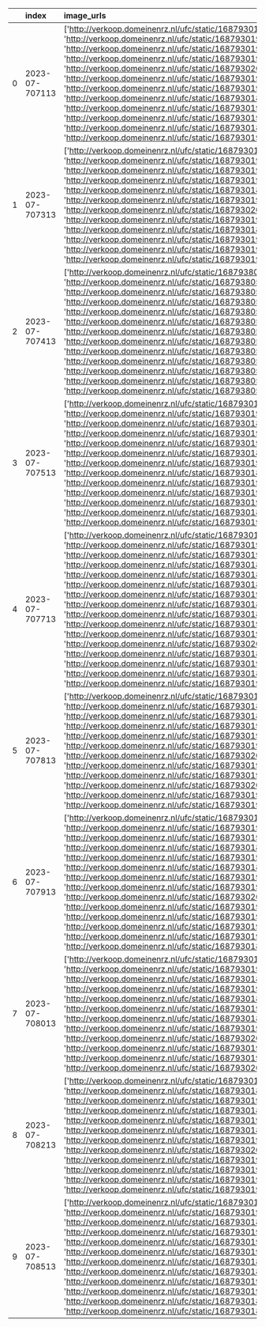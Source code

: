 |    | index          | image_urls                                                                                                                                                                                                                                                                                                                                                                                                                                                                                                                                                                                                                                                                                                                                                                                                                                                                                                                                                                                                                                                                                                                                                                                                                                                                                                                                                                                                                                                                                                                                                                                                                                                                                                                                                                                                                                                                                                                                                                                                                                                                                                                                       | brand      | model          | model_specification   | color   | age                | body_type    | convertible   |   number_of_doors |   length |   height |   width |   wheelbase | foreign_registration   | registration_number   | taxi   |
|---:|:---------------|:-------------------------------------------------------------------------------------------------------------------------------------------------------------------------------------------------------------------------------------------------------------------------------------------------------------------------------------------------------------------------------------------------------------------------------------------------------------------------------------------------------------------------------------------------------------------------------------------------------------------------------------------------------------------------------------------------------------------------------------------------------------------------------------------------------------------------------------------------------------------------------------------------------------------------------------------------------------------------------------------------------------------------------------------------------------------------------------------------------------------------------------------------------------------------------------------------------------------------------------------------------------------------------------------------------------------------------------------------------------------------------------------------------------------------------------------------------------------------------------------------------------------------------------------------------------------------------------------------------------------------------------------------------------------------------------------------------------------------------------------------------------------------------------------------------------------------------------------------------------------------------------------------------------------------------------------------------------------------------------------------------------------------------------------------------------------------------------------------------------------------------------------------|:-----------|:---------------|:----------------------|:--------|:-------------------|:-------------|:--------------|------------------:|---------:|---------:|--------:|------------:|:-----------------------|:----------------------|:-------|
|  0 | 2023-07-707113 | ['http://verkoop.domeinenrz.nl/ufc/static/1687930197/thumb/domeinenrz_sites/c2cf1ee60e28d5c9ad4eac476f6e1e5b/1024/768/image.jpg', 'http://verkoop.domeinenrz.nl/ufc/static/1687930199/thumb/domeinenrz_sites/e41faae2c55d9d728586b6348284ac5a/1024/768/image.jpg', 'http://verkoop.domeinenrz.nl/ufc/static/1687930194/thumb/domeinenrz_sites/95082e9962bda3d5c620899ac459d4fb/1024/768/image.jpg', 'http://verkoop.domeinenrz.nl/ufc/static/1687930199/thumb/domeinenrz_sites/e18bd993f438f0457233bfbd3367e3bc/1024/768/image.jpg', 'http://verkoop.domeinenrz.nl/ufc/static/1687930201/thumb/domeinenrz_sites/fdc6b9496325b5aaac506e9ec79c432b/1024/768/image.jpg', 'http://verkoop.domeinenrz.nl/ufc/static/1687930199/thumb/domeinenrz_sites/e0eebb5a574c782bed96b422b8aec30f/1024/768/image.jpg', 'http://verkoop.domeinenrz.nl/ufc/static/1687930196/thumb/domeinenrz_sites/b88a081e5ec5faea5c64097cd6ad9519/1024/768/image.jpg', 'http://verkoop.domeinenrz.nl/ufc/static/1687930186/thumb/domeinenrz_sites/104fef99d36a16c51c9644bfb60f3ff8/1024/768/image.jpg', 'http://verkoop.domeinenrz.nl/ufc/static/1687930191/thumb/domeinenrz_sites/57458829a43193c9f664cacb5de52738/1024/768/image.jpg', 'http://verkoop.domeinenrz.nl/ufc/static/1687930197/thumb/domeinenrz_sites/c7e670a38bae09d32f04b542fde02ce8/1024/768/image.jpg', 'http://verkoop.domeinenrz.nl/ufc/static/1687930186/thumb/domeinenrz_sites/146dd5d06144ff783444b1992d49d31c/1024/768/image.jpg', 'http://verkoop.domeinenrz.nl/ufc/static/1687930192/thumb/domeinenrz_sites/66624ff02d3af4a54b8aad7bf2b6240f/1024/768/image.jpg']                                                                                                                                                                                                                                                                                                                                                                                                                                                                                                                                     | MITSUBISHI | colt           | nan                   | ROOD    | 5797 days 00:00:00 | Hatchback    | False         |                 2 |     3820 |     1520 |    1695 |        2500 |                        | 31-XR-BF              | False  |
|  1 | 2023-07-707313 | ['http://verkoop.domeinenrz.nl/ufc/static/1687930187/thumb/domeinenrz_sites/1a33d04326c9011c7fff738b413ee125/1024/768/image.jpg', 'http://verkoop.domeinenrz.nl/ufc/static/1687930199/thumb/domeinenrz_sites/e7f172386c6be01edf2f20d614e875e1/1024/768/image.jpg', 'http://verkoop.domeinenrz.nl/ufc/static/1687930193/thumb/domeinenrz_sites/84b8adb448330dcd130b1484fb71389d/1024/768/image.jpg', 'http://verkoop.domeinenrz.nl/ufc/static/1687930191/thumb/domeinenrz_sites/5a99bcd75c470530f171ce3b11983d24/1024/768/image.jpg', 'http://verkoop.domeinenrz.nl/ufc/static/1687930189/thumb/domeinenrz_sites/40e148dfd2012afccf4816ada6d0fd28/1024/768/image.jpg', 'http://verkoop.domeinenrz.nl/ufc/static/1687930198/thumb/domeinenrz_sites/cf44a224ece72a0058ce21e078f84894/1024/768/image.jpg', 'http://verkoop.domeinenrz.nl/ufc/static/1687930200/thumb/domeinenrz_sites/f561eedd49d658b31bf590abbe865e3f/1024/768/image.jpg', 'http://verkoop.domeinenrz.nl/ufc/static/1687930195/thumb/domeinenrz_sites/a31ea4e1539ed40e77e0f043777bcc7c/1024/768/image.jpg', 'http://verkoop.domeinenrz.nl/ufc/static/1687930188/thumb/domeinenrz_sites/2e3877fa69ecc7c577d99a7e12d9d65c/1024/768/image.jpg', 'http://verkoop.domeinenrz.nl/ufc/static/1687930199/thumb/domeinenrz_sites/e1ec4c554bf19442615fc7c2c6f1f503/1024/768/image.jpg', 'http://verkoop.domeinenrz.nl/ufc/static/1687930191/thumb/domeinenrz_sites/5b52be2d64cf11647abaf5c734f812f2/1024/768/image.jpg', 'http://verkoop.domeinenrz.nl/ufc/static/1687930193/thumb/domeinenrz_sites/7c71f570bb75d4466a61827fb4a0e8c5/1024/768/image.jpg']                                                                                                                                                                                                                                                                                                                                                                                                                                                                                                                                     | VOLKSWAGEN | polo           | nan                   | BLAUW   | 4474 days 00:00:00 | Hatchback    | False         |               nan |     4064 |     1500 |    1682 |        2460 |                        | 38-PTF-8              | False  |
|  2 | 2023-07-707413 | ['http://verkoop.domeinenrz.nl/ufc/static/1687938054/thumb/domeinenrz_sites/e169562df2bce70c87cb74dfc3ece3d3/1024/768/image.jpg', 'http://verkoop.domeinenrz.nl/ufc/static/1687938054/thumb/domeinenrz_sites/f0a8ff9d159eba36e6e6bdbe5e17a1da/1024/768/image.jpg', 'http://verkoop.domeinenrz.nl/ufc/static/1687938054/thumb/domeinenrz_sites/f35fadbef65af4e8eb1c5090f00cadce/1024/768/image.jpg', 'http://verkoop.domeinenrz.nl/ufc/static/1687938054/thumb/domeinenrz_sites/e048ba432352bdd5473c2ed6cba83576/1024/768/image.jpg', 'http://verkoop.domeinenrz.nl/ufc/static/1687938054/thumb/domeinenrz_sites/6e1cd06941de78cadd6eeb9b102114da/1024/768/image.jpg', 'http://verkoop.domeinenrz.nl/ufc/static/1687938054/thumb/domeinenrz_sites/8b9d316948ad645fd191ce46022698ff/1024/768/image.jpg', 'http://verkoop.domeinenrz.nl/ufc/static/1687938054/thumb/domeinenrz_sites/70f26fac38cfed99b501942c746578e5/1024/768/image.jpg', 'http://verkoop.domeinenrz.nl/ufc/static/1687938054/thumb/domeinenrz_sites/22e03514b4525d5c47381b646d57d8ff/1024/768/image.jpg', 'http://verkoop.domeinenrz.nl/ufc/static/1687938054/thumb/domeinenrz_sites/4c2486ce8f8bb03d5f1a766204159dab/1024/768/image.jpg', 'http://verkoop.domeinenrz.nl/ufc/static/1687938054/thumb/domeinenrz_sites/92d9e9ddcebd8cb07dfeac8b036a7359/1024/768/image.jpg', 'http://verkoop.domeinenrz.nl/ufc/static/1687938054/thumb/domeinenrz_sites/ccfd35b7ba8db5702779d86158eb1408/1024/768/image.jpg', 'http://verkoop.domeinenrz.nl/ufc/static/1687938054/thumb/domeinenrz_sites/422170d56ddec8c0384548d3d7f4b32b/1024/768/image.jpg', 'http://verkoop.domeinenrz.nl/ufc/static/1687938054/thumb/domeinenrz_sites/e6177f7630824ffaae47791ff5d1c216/1024/768/image.jpg']                                                                                                                                                                                                                                                                                                                                                                                                    | VOLKSWAGEN | polo           | nan                   | ZWART   | 4742 days 00:00:00 | Hatchback    | False         |               nan |     4064 |     1500 |    1682 |        2460 |                        | 18-LVP-1              | False  |
|  3 | 2023-07-707513 | ['http://verkoop.domeinenrz.nl/ufc/static/1687930197/thumb/domeinenrz_sites/c41b3769d7cc36244cedc445f74c5ab5/1024/768/image.jpg', 'http://verkoop.domeinenrz.nl/ufc/static/1687930193/thumb/domeinenrz_sites/79f29807864bb44098964069338f3bf1/1024/768/image.jpg', 'http://verkoop.domeinenrz.nl/ufc/static/1687930187/thumb/domeinenrz_sites/1aeecf0b19077b9d2ec4416ec0eefd73/1024/768/image.jpg', 'http://verkoop.domeinenrz.nl/ufc/static/1687930190/thumb/domeinenrz_sites/44a9db8e75520c036e76d77ee54c9cea/1024/768/image.jpg', 'http://verkoop.domeinenrz.nl/ufc/static/1687930199/thumb/domeinenrz_sites/dcc336a5870f1fe610d89893990b420f/1024/768/image.jpg', 'http://verkoop.domeinenrz.nl/ufc/static/1687930189/thumb/domeinenrz_sites/42d1077e12f6d3660f6509e658805f67/1024/768/image.jpg', 'http://verkoop.domeinenrz.nl/ufc/static/1687930197/thumb/domeinenrz_sites/c37203014f24f7e7bd59dcf1b76b0fa0/1024/768/image.jpg', 'http://verkoop.domeinenrz.nl/ufc/static/1687930188/thumb/domeinenrz_sites/31168559ef7c04293790ae29a7b1affd/1024/768/image.jpg', 'http://verkoop.domeinenrz.nl/ufc/static/1687930198/thumb/domeinenrz_sites/d7dae6c43ab95a999f2ce42ef200d0a7/1024/768/image.jpg', 'http://verkoop.domeinenrz.nl/ufc/static/1687930198/thumb/domeinenrz_sites/da9798e7733860c62f1a98bfc63a663e/1024/768/image.jpg', 'http://verkoop.domeinenrz.nl/ufc/static/1687930192/thumb/domeinenrz_sites/76181223b8ffcd9bd88c022f809de82d/1024/768/image.jpg', 'http://verkoop.domeinenrz.nl/ufc/static/1687930188/thumb/domeinenrz_sites/3179584a7296ae0860c79e98d91c4562/1024/768/image.jpg', 'http://verkoop.domeinenrz.nl/ufc/static/1687930190/thumb/domeinenrz_sites/469c88f086eed4fc46477cdf280eda1c/1024/768/image.jpg']                                                                                                                                                                                                                                                                                                                                                                                                    | ALFA ROMEO | 159 sportwagon | nan                   | ROOD    | 5150 days 00:00:00 | Stationwagen | False         |                 4 |     4660 |     1452 |    1830 |        2700 |                        | KD-118-N              | False  |
|  4 | 2023-07-707713 | ['http://verkoop.domeinenrz.nl/ufc/static/1687930198/thumb/domeinenrz_sites/d571223fc2eaf6f39abc258c6e044ee5/1024/768/image.jpg', 'http://verkoop.domeinenrz.nl/ufc/static/1687930193/thumb/domeinenrz_sites/7989be653102510d76b4fd3d9074b9c8/1024/768/image.jpg', 'http://verkoop.domeinenrz.nl/ufc/static/1687930193/thumb/domeinenrz_sites/7d9b9197f125dcf0866cb9e288125c33/1024/768/image.jpg', 'http://verkoop.domeinenrz.nl/ufc/static/1687930189/thumb/domeinenrz_sites/34bdcc2883028037c7256112865546a9/1024/768/image.jpg', 'http://verkoop.domeinenrz.nl/ufc/static/1687930186/thumb/domeinenrz_sites/0f6a7c46df0b9739f5450b5da2411961/1024/768/image.jpg', 'http://verkoop.domeinenrz.nl/ufc/static/1687930189/thumb/domeinenrz_sites/3b4769c053494f61f4eb9e46ea514fa7/1024/768/image.jpg', 'http://verkoop.domeinenrz.nl/ufc/static/1687930198/thumb/domeinenrz_sites/d46991be04c23bbc055656a866b39b31/1024/768/image.jpg', 'http://verkoop.domeinenrz.nl/ufc/static/1687930186/thumb/domeinenrz_sites/0f66ed44b539c028155a18cca217a1fb/1024/768/image.jpg', 'http://verkoop.domeinenrz.nl/ufc/static/1687930189/thumb/domeinenrz_sites/3a35a221ea827db2695fe69b1def1e55/1024/768/image.jpg', 'http://verkoop.domeinenrz.nl/ufc/static/1687930199/thumb/domeinenrz_sites/e301e3d5cb34f6f1fb06acfdd7059098/1024/768/image.jpg', 'http://verkoop.domeinenrz.nl/ufc/static/1687930199/thumb/domeinenrz_sites/e81aed03e396549a0f54e85cb111e85e/1024/768/image.jpg', 'http://verkoop.domeinenrz.nl/ufc/static/1687930200/thumb/domeinenrz_sites/fce6ea1457af9503205183ff338e4b01/1024/768/image.jpg', 'http://verkoop.domeinenrz.nl/ufc/static/1687930187/thumb/domeinenrz_sites/1b215004ff93d2759ea45847063fb304/1024/768/image.jpg', 'http://verkoop.domeinenrz.nl/ufc/static/1687930193/thumb/domeinenrz_sites/78fa9fee9b87f2ca67b31db441e3a786/1024/768/image.jpg', 'http://verkoop.domeinenrz.nl/ufc/static/1687930186/thumb/domeinenrz_sites/09939343c7ab040ea4b952a939b21000/1024/768/image.jpg', 'http://verkoop.domeinenrz.nl/ufc/static/1687930192/thumb/domeinenrz_sites/671b44df1fc7ad92cbe29c95cebc610a/1024/768/image.jpg'] | VOLVO      | v70            | 2.5t awd geartronic   | BLAUW   | 6808 days 00:00:00 | Stationwagen | False         |                 4 |     4720 |     1488 |    1804 |        2760 |                        | 44-SJ-BT              | False  |
|  5 | 2023-07-707813 | ['http://verkoop.domeinenrz.nl/ufc/static/1687930195/thumb/domeinenrz_sites/a332630a6dc260377406366faf8aae6e/1024/768/image.jpg', 'http://verkoop.domeinenrz.nl/ufc/static/1687930188/thumb/domeinenrz_sites/233b330b938603e522d82fc3c82fe889/1024/768/image.jpg', 'http://verkoop.domeinenrz.nl/ufc/static/1687930189/thumb/domeinenrz_sites/438dc29979eaf5c7ad7000acf6308235/1024/768/image.jpg', 'http://verkoop.domeinenrz.nl/ufc/static/1687930197/thumb/domeinenrz_sites/c556a4cc32b65f022eaf651265508b46/1024/768/image.jpg', 'http://verkoop.domeinenrz.nl/ufc/static/1687930198/thumb/domeinenrz_sites/d32298de56115077d1928fa40f25027d/1024/768/image.jpg', 'http://verkoop.domeinenrz.nl/ufc/static/1687930192/thumb/domeinenrz_sites/6c4f8d80d2231c314f8b50651b0dd71f/1024/768/image.jpg', 'http://verkoop.domeinenrz.nl/ufc/static/1687930200/thumb/domeinenrz_sites/f781ddb8b2a55115669b076e5263d200/1024/768/image.jpg', 'http://verkoop.domeinenrz.nl/ufc/static/1687930197/thumb/domeinenrz_sites/c1bd31ec53f989e4203330d394bc1adc/1024/768/image.jpg', 'http://verkoop.domeinenrz.nl/ufc/static/1687930199/thumb/domeinenrz_sites/e311f8e9127c2772fa458d221fc20c18/1024/768/image.jpg', 'http://verkoop.domeinenrz.nl/ufc/static/1687930200/thumb/domeinenrz_sites/f18944fd577c6cd34a7b7e47f17974ec/1024/768/image.jpg', 'http://verkoop.domeinenrz.nl/ufc/static/1687930196/thumb/domeinenrz_sites/b41c356ac0e6164669c7991f59a79098/1024/768/image.jpg', 'http://verkoop.domeinenrz.nl/ufc/static/1687930195/thumb/domeinenrz_sites/a19db1de27f092c5190127b5a0899f26/1024/768/image.jpg']                                                                                                                                                                                                                                                                                                                                                                                                                                                                                                                                     | BMW        | 320d           | nan                   | nan     | NaT                | nan          | False         |               nan |      nan |      nan |     nan |         nan | Brits                  |                       | False  |
|  6 | 2023-07-707913 | ['http://verkoop.domeinenrz.nl/ufc/static/1687930195/thumb/domeinenrz_sites/a4d050c27e7b1d99faa30bb3fda2e299/1024/768/image.jpg', 'http://verkoop.domeinenrz.nl/ufc/static/1687930195/thumb/domeinenrz_sites/9d7bda25ee3a9dca7b85241321183439/1024/768/image.jpg', 'http://verkoop.domeinenrz.nl/ufc/static/1687930195/thumb/domeinenrz_sites/9f586618165040cda21eb143ca171b7d/1024/768/image.jpg', 'http://verkoop.domeinenrz.nl/ufc/static/1687930188/thumb/domeinenrz_sites/3125112b81efc34433a2c46561db7889/1024/768/image.jpg', 'http://verkoop.domeinenrz.nl/ufc/static/1687930198/thumb/domeinenrz_sites/cf79adeec90fdef2df8c2da8084dc4a8/1024/768/image.jpg', 'http://verkoop.domeinenrz.nl/ufc/static/1687930188/thumb/domeinenrz_sites/24d183c838f4ab11374a7f84bdf0f96b/1024/768/image.jpg', 'http://verkoop.domeinenrz.nl/ufc/static/1687930196/thumb/domeinenrz_sites/a90b4546ba6d5f40a52f282ccfdecda3/1024/768/image.jpg', 'http://verkoop.domeinenrz.nl/ufc/static/1687930191/thumb/domeinenrz_sites/5806e67fb91be3a3921cb236a3b248c1/1024/768/image.jpg', 'http://verkoop.domeinenrz.nl/ufc/static/1687930201/thumb/domeinenrz_sites/ff843ba8ec16b64982b6008364327035/1024/768/image.jpg', 'http://verkoop.domeinenrz.nl/ufc/static/1687930194/thumb/domeinenrz_sites/97a1aba0275f86b3f8bd1a204ae74304/1024/768/image.jpg', 'http://verkoop.domeinenrz.nl/ufc/static/1687930195/thumb/domeinenrz_sites/9bb05f6c6363671951476d76f200f11f/1024/768/image.jpg', 'http://verkoop.domeinenrz.nl/ufc/static/1687930193/thumb/domeinenrz_sites/7d1675a0fdb7554ab516fed76b5f101a/1024/768/image.jpg', 'http://verkoop.domeinenrz.nl/ufc/static/1687930191/thumb/domeinenrz_sites/5e5874ba8eac08392bf32e83ae78aa42/1024/768/image.jpg', 'http://verkoop.domeinenrz.nl/ufc/static/1687930189/thumb/domeinenrz_sites/383e17258179e41b6d1ff06ed875f2e9/1024/768/image.jpg']                                                                                                                                                                                                                                                                   | VOLVO      | c30            | nan                   | ZWART   | 5287 days 00:00:00 | Coupe        | False         |                 2 |     4250 |     1443 |    1797 |        2640 |                        | 82-HNF-1              | False  |
|  7 | 2023-07-708013 | ['http://verkoop.domeinenrz.nl/ufc/static/1687930199/thumb/domeinenrz_sites/ecc6d3d5e5eb5f69eb8aa2aa750c7a48/1024/768/image.jpg', 'http://verkoop.domeinenrz.nl/ufc/static/1687930196/thumb/domeinenrz_sites/ad76988df3906481b1ddbfd1ca859a42/1024/768/image.jpg', 'http://verkoop.domeinenrz.nl/ufc/static/1687930186/thumb/domeinenrz_sites/0bec1072c65e83154457015313987a77/1024/768/image.jpg', 'http://verkoop.domeinenrz.nl/ufc/static/1687930193/thumb/domeinenrz_sites/83be62a0685fc2ef542898a13a7bb7bd/1024/768/image.jpg', 'http://verkoop.domeinenrz.nl/ufc/static/1687930189/thumb/domeinenrz_sites/3463a330fc86b2757a9e241a00f1c5e9/1024/768/image.jpg', 'http://verkoop.domeinenrz.nl/ufc/static/1687930198/thumb/domeinenrz_sites/cec2c749a61d6da94cd2d6851bb827b9/1024/768/image.jpg', 'http://verkoop.domeinenrz.nl/ufc/static/1687930185/thumb/domeinenrz_sites/013cf42c873ee2ad039c7e842351383b/1024/768/image.jpg', 'http://verkoop.domeinenrz.nl/ufc/static/1687930198/thumb/domeinenrz_sites/cea2f28b0d24565ec8107a8053093da3/1024/768/image.jpg', 'http://verkoop.domeinenrz.nl/ufc/static/1687930200/thumb/domeinenrz_sites/efd80c78a25fb942a323faa5225ddd8d/1024/768/image.jpg', 'http://verkoop.domeinenrz.nl/ufc/static/1687930193/thumb/domeinenrz_sites/8294ed3471df8da41de6f81443ec6e8a/1024/768/image.jpg', 'http://verkoop.domeinenrz.nl/ufc/static/1687930190/thumb/domeinenrz_sites/482ea86800b839d9cd7ec9801d466b01/1024/768/image.jpg', 'http://verkoop.domeinenrz.nl/ufc/static/1687930200/thumb/domeinenrz_sites/fa4f1d676733b6e5d9ffff07f5e2cbd2/1024/768/image.jpg']                                                                                                                                                                                                                                                                                                                                                                                                                                                                                                                                     | VOLKSWAGEN | polo           | nan                   | WIT     | 3924 days 00:00:00 | Hatchback    | False         |                 4 |     4074 |     1500 |    1682 |        2460 |                        | 4-XHV-12              | False  |
|  8 | 2023-07-708213 | ['http://verkoop.domeinenrz.nl/ufc/static/1687930192/thumb/domeinenrz_sites/69751a3f819947c7b9e17e5d3864abbc/1024/768/image.jpg', 'http://verkoop.domeinenrz.nl/ufc/static/1687930186/thumb/domeinenrz_sites/0afcef7495a3e8667e284879d256d2ec/1024/768/image.jpg', 'http://verkoop.domeinenrz.nl/ufc/static/1687930191/thumb/domeinenrz_sites/6344d70cac122b4b457ec2349315ef5e/1024/768/image.jpg', 'http://verkoop.domeinenrz.nl/ufc/static/1687930187/thumb/domeinenrz_sites/1e20cf98e770512b793c2841a4d23690/1024/768/image.jpg', 'http://verkoop.domeinenrz.nl/ufc/static/1687930197/thumb/domeinenrz_sites/c1a4fef12882ef4d6c08cc2933e1ffee/1024/768/image.jpg', 'http://verkoop.domeinenrz.nl/ufc/static/1687930186/thumb/domeinenrz_sites/076969f9c285a39370c70711a33fa142/1024/768/image.jpg', 'http://verkoop.domeinenrz.nl/ufc/static/1687930190/thumb/domeinenrz_sites/4d8b01eacfd662e7c8feaa7a4e3ee441/1024/768/image.jpg', 'http://verkoop.domeinenrz.nl/ufc/static/1687930200/thumb/domeinenrz_sites/fb4a2616eedd73ffaa6798a0a9271c36/1024/768/image.jpg', 'http://verkoop.domeinenrz.nl/ufc/static/1687930198/thumb/domeinenrz_sites/d5ad43d2a078001abd1095254fbf1b1b/1024/768/image.jpg', 'http://verkoop.domeinenrz.nl/ufc/static/1687930199/thumb/domeinenrz_sites/dfc45341d3e5e6409091378d77e4d96d/1024/768/image.jpg', 'http://verkoop.domeinenrz.nl/ufc/static/1687930191/thumb/domeinenrz_sites/5ce1b5ff926b07d8f9c06391e1e4360b/1024/768/image.jpg', 'http://verkoop.domeinenrz.nl/ufc/static/1687930193/thumb/domeinenrz_sites/7f474dba9330165c6223bcfce6c5bdb7/1024/768/image.jpg']                                                                                                                                                                                                                                                                                                                                                                                                                                                                                                                                     | BMW        | 3er reihe      | nan                   | ZWART   | 5517 days 00:00:00 | Stationwagen | False         |                 4 |     4520 |     1418 |    1817 |        2760 |                        | 68-ZS-JJ              | False  |
|  9 | 2023-07-708513 | ['http://verkoop.domeinenrz.nl/ufc/static/1687930194/thumb/domeinenrz_sites/9062407666ca2490935e6815128bf248/1024/768/image.jpg', 'http://verkoop.domeinenrz.nl/ufc/static/1687930193/thumb/domeinenrz_sites/7cc6e25c34c510a1a22998fd08924d58/1024/768/image.jpg', 'http://verkoop.domeinenrz.nl/ufc/static/1687930188/thumb/domeinenrz_sites/2c299e3eeda2b85f73cb53ea984e9c07/1024/768/image.jpg', 'http://verkoop.domeinenrz.nl/ufc/static/1687930199/thumb/domeinenrz_sites/edaf19825e1ef57e32eaa577ff8a065b/1024/768/image.jpg', 'http://verkoop.domeinenrz.nl/ufc/static/1687930194/thumb/domeinenrz_sites/8bf409dbecb2244dcafee5191cafbaf4/1024/768/image.jpg', 'http://verkoop.domeinenrz.nl/ufc/static/1687930199/thumb/domeinenrz_sites/ea0aa0573ae4de71b76fdb8293c49381/1024/768/image.jpg', 'http://verkoop.domeinenrz.nl/ufc/static/1687930186/thumb/domeinenrz_sites/0c01efdf77369216467f4354432bc788/1024/768/image.jpg', 'http://verkoop.domeinenrz.nl/ufc/static/1687930188/thumb/domeinenrz_sites/246316cf337b2f0144baadb327cc0947/1024/768/image.jpg', 'http://verkoop.domeinenrz.nl/ufc/static/1687930190/thumb/domeinenrz_sites/54d5be66a0f7b3674ce8fe00a802f94a/1024/768/image.jpg', 'http://verkoop.domeinenrz.nl/ufc/static/1687930198/thumb/domeinenrz_sites/d77df0e0f8d722dbcc1bede94759538f/1024/768/image.jpg', 'http://verkoop.domeinenrz.nl/ufc/static/1687930188/thumb/domeinenrz_sites/2f526a411c76033cb4087639a958f9f1/1024/768/image.jpg', 'http://verkoop.domeinenrz.nl/ufc/static/1687930185/thumb/domeinenrz_sites/03c917e2c576ee34666faa26fd03ade6/1024/768/image.jpg']                                                                                                                                                                                                                                                                                                                                                                                                                                                                                                                                     | CHEVROLET  | aveo           | nan                   | ZWART   | 4884 days 00:00:00 | Hatchback    | False         |                 4 |     3920 |     1505 |    1680 |        2480 |                        | 26-KTK-1              | False  |